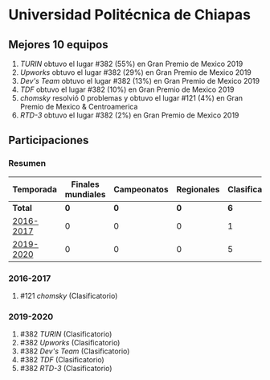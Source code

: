 # Universidad Politécnica de Chiapas

## Mejores 10 equipos

1. _TURIN_ obtuvo el lugar #382 (55%) en Gran Premio de Mexico 2019
1. _Upworks_ obtuvo el lugar #382 (29%) en Gran Premio de Mexico 2019
1. _Dev's Team_ obtuvo el lugar #382 (13%) en Gran Premio de Mexico 2019
1. _TDF_ obtuvo el lugar #382 (10%) en Gran Premio de Mexico 2019
1. _chomsky_ resolvió 0 problemas y obtuvo el lugar #121 (4%) en Gran Premio de Mexico & Centroamerica
1. _RTD-3_ obtuvo el lugar #382 (2%) en Gran Premio de Mexico 2019

## Participaciones

### Resumen

| Temporada | Finales mundiales | Campeonatos | Regionales | Clasificatorios | Equipos |
| --- | --- | --- | --- | --- | --- |
| **Total** | **0** | **0** | **0** | **6** | **6** |
| [2016-2017](#2016-2017) | 0 | 0 | 0 | 1 | 1 |
| [2019-2020](#2019-2020) | 0 | 0 | 0 | 5 | 5 |

### 2016-2017

1. #121 _chomsky_ (Clasificatorio)

### 2019-2020

1. #382 _TURIN_ (Clasificatorio)
1. #382 _Upworks_ (Clasificatorio)
1. #382 _Dev's Team_ (Clasificatorio)
1. #382 _TDF_ (Clasificatorio)
1. #382 _RTD-3_ (Clasificatorio)



